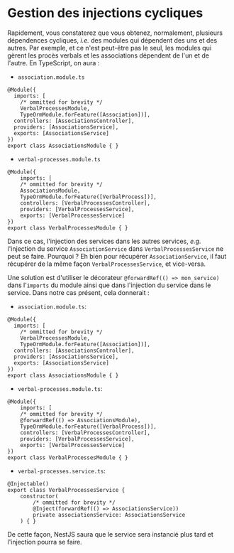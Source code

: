 # Gestion des injections cycliques

Rapidement, vous constaterez que vous obtenez, normalement, plusieurs dépendences cycliques, _i.e._ des modules qui dépendent des uns et des autres.
Par exemple, et ce n'est peut-être pas le seul, les modules qui gèrent les procès verbals et les associations dépendent de l'un et de l'autre. En TypeScript, on aura :

* `association.module.ts`
```typescript=
@Module({
  imports: [
    /* ommitted for brevity */
    VerbalProcessesModule,
    TypeOrmModule.forFeature([Association])],
  controllers: [AssociationsController],
  providers: [AssociationsService],
  exports: [AssociationsService]
})
export class AssociationsModule { }
```

* `verbal-processes.module.ts`
```typescript=
@Module({
    imports: [
    /* ommitted for brevity */
    AssociationsModule, 
    TypeOrmModule.forFeature([VerbalProcess])],
    controllers: [VerbalProcessesController],
    providers: [VerbalProcessesService],
    exports: [VerbalProcessesService]
})
export class VerbalProcessesModule { }
```

Dans ce cas, l'injection des services dans les autres services, _e.g._ l'injection du service `AssociationService` dans `VerbalProcessesService` ne peut se faire.
Pourquoi ? Eh bien pour récupérer `AssociationService`, il faut récupérer de la même façon `VerbalProcessesService`, et vice-versa.

Une solution est d'utiliser le décorateur `@forwardRef(() => mon_service)` dans l'`imports` du module ainsi que dans l'injection du service dans le service. 
Dans notre cas présent, cela donnerait :
* `association.module.ts`:
```typescript=
@Module({
  imports: [
    /* ommitted for brevity */
    VerbalProcessesModule,
    TypeOrmModule.forFeature([Association])],
  controllers: [AssociationsController],
  providers: [AssociationsService],
  exports: [AssociationsService]
})
export class AssociationsModule { }
```

* `verbal-processes.module.ts`:
```typescript=
@Module({
    imports: [
    /* ommitted for brevity */
    @forwardRef(() => AssociationsModule), 
    TypeOrmModule.forFeature([VerbalProcess])],
    controllers: [VerbalProcessesController],
    providers: [VerbalProcessesService],
    exports: [VerbalProcessesService]
})
export class VerbalProcessesModule { }
```
* `verbal-processes.service.ts`:
```typescript=
@Injectable()
export class VerbalProcessesService {
    constructor(
        /* ommitted for brevity */
        @Inject(forwardRef(() => AssociationsService))
        private associationsService: AssociationsService
    ) { }
```

De cette façon, NestJS saura que le service sera instancié plus tard et l'injection pourra se faire.